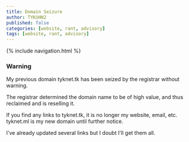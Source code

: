 ```yaml
---
title: Domain Seizure
author: TYKUHN2
published: false
categories: [website, rant, advisory]
tags: [website, rant, advisory]
---
```

{% include navigation.html %}

### Warning
My previous domain tyknet.tk has been seized by the registrar without warning.

The registrar determined the domain name to be of high value, and thus reclaimed and is reselling it.

If you find any links to tyknet.tk, it is no longer my website, email, etc.
tyknet.ml is my new domain until further notice.

I've already updated several links but I doubt I'll get them all.

